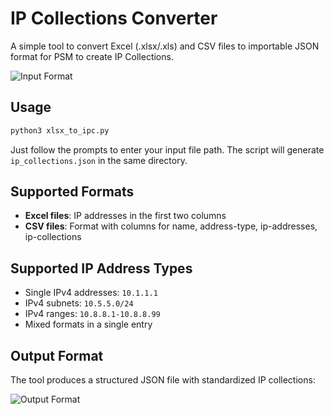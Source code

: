 # IP Collections Converter

A simple tool to convert Excel (.xlsx/.xls) and CSV files to importable JSON format for PSM to create IP Collections.

![Input Format](input_format.png)

## Usage

```bash
python3 xlsx_to_ipc.py
```

Just follow the prompts to enter your input file path. The script will generate `ip_collections.json` in the same directory.

## Supported Formats

- **Excel files**: IP addresses in the first two columns
- **CSV files**: Format with columns for name, address-type, ip-addresses, ip-collections

## Supported IP Address Types

- Single IPv4 addresses: `10.1.1.1`
- IPv4 subnets: `10.5.5.0/24`
- IPv4 ranges: `10.8.8.1-10.8.8.99`
- Mixed formats in a single entry

## Output Format

The tool produces a structured JSON file with standardized IP collections:

![Output Format](output_format.png)